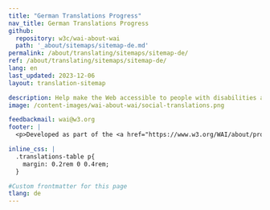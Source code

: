 ```yaml
---
title: "German Translations Progress"
nav_title: German Translations Progress
github:
  repository: w3c/wai-about-wai
  path: '_about/sitemaps/sitemap-de.md'
permalink: /about/translating/sitemaps/sitemap-de/
ref: /about/translating/sitemaps/sitemap-de/
lang: en
last_updated: 2023-12-06
layout: translation-sitemap

description: Help make the Web accessible to people with disabilities around the world. We appreciate your contributions to translating W3C WAI accessibility resources.
image: /content-images/wai-about-wai/social-translations.png

feedbackmail: wai@w3.org
footer: |
  <p>Developed as part of the <a href="https://www.w3.org/WAI/about/projects/wai-coop/">WAI-CooP project</a>, co-funded by the European Commission.</p>

inline_css: |
  .translations-table p{
    margin: 0.2rem 0 0.4rem;
  }

#Custom frontmatter for this page
tlang: de
---
```

